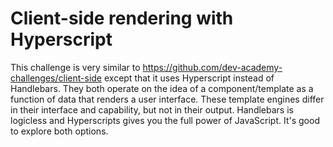 # Client-side rendering with Hyperscript

This challenge is very similar to https://github.com/dev-academy-challenges/client-side except that it uses Hyperscript instead of Handlebars. They both operate on the idea of a component/template as a function of data that renders a user interface. These template engines differ in their interface and capability, but not in their output. Handlebars is logicless and Hyperscripts gives you the full power of JavaScript. It's good to explore both options.

